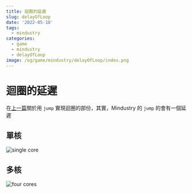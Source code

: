 ```yaml
---
title: 迴圈的延遲
slug: delayOfLoop
date: '2022-05-18'
tags:
  - mindustry
categories:
  - game
  - mindustry
  - delayOfLoop
image: /og/game/mindustry/delayOfLoop/index.png
---
```


# 迴圈的延遲

在[上一篇](../turretautoaim)關於用 `jump` 實現迴圈的部份，其實，Mindustry 的 `jump` 的會有一個延遲

## 單核

![single core](./singleCore.gif)

## 多核

![four cores](./fourCores.gif)
